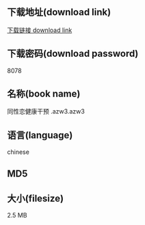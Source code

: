 ## 下载地址(download link)
[下载链接 download link](https://tutu365.netlify.app/?s=%E5%90%8C%E6%80%A7%E6%81%8B%E5%81%A5%E5%BA%B7%E5%B9%B2%E9%A2%84+.azw3)

## 下载密码(download password)
8078

## 名称(book name)
同性恋健康干预 .azw3.azw3

## 语言(language)
chinese

## MD5


## 大小(filesize)
2.5 MB
